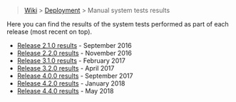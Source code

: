 > [Wiki](Home) > [Deployment](Deployment) > Manual system tests results

Here you can find the results of the system tests performed as part of each release (most recent on top).

* [Release 2.1.0 results](testing/manual_system_tests_results/Release_2.1.0_manual_system_tests_outcome_Sep2016.xlsx) - September 2016
* [Release 2.2.0 results](testing/manual_system_tests_results/Release_2.2.0_manual_system_tests_outcome_Nov2016.xlsx) - November 2016
* [Release 3.1.0 results](testing/manual_system_tests_results/Release_3.1.0_manual_system_tests_outcome_Feb2017.xlsx) - February 2017
* [Release 3.2.0 results](testing/manual_system_tests_results/Release_3.2.0_manual_system_tests_outcome_April_2017.xlsx) - April 2017
* [Release 4.0.0 results](testing/manual_system_tests_results/Release_4.0.0_manual_system_tests_outcome_September_2017.xlsx) - September 2017
* [Release 4.2.0 results](testing/manual_system_tests_results/Release_4.2.0_manual_system_tests_outcome_January_2018.xlsx) - January 2018
* [Release 4.4.0 results](testing/manual_system_tests_results/Release_4.4.0_manual_system_tests_outcome.xlsx) - May 2018
